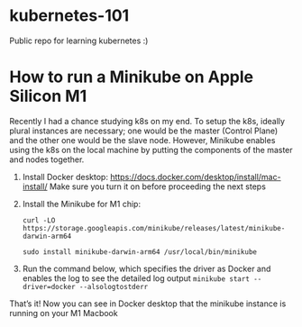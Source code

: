 # kubernetes-101
Public repo for learning kubernetes :) 

# How to run a Minikube on Apple Silicon M1
Recently I had a chance studying k8s on my end. To setup the k8s, ideally plural instances are necessary; one would be the master (Control Plane) and the other one would be the slave node. However, Minikube enables using the k8s on the local machine by putting the components of the master and nodes together.

1. Install Docker desktop: 
   https://docs.docker.com/desktop/install/mac-install/
   Make sure you turn it on before proceeding the next steps
   
2. Install the Minikube for M1 chip:
 
   ```curl -LO https://storage.googleapis.com/minikube/releases/latest/minikube-darwin-arm64```
   
   ```sudo install minikube-darwin-arm64 /usr/local/bin/minikube```
   
3. Run the command below, which specifies the driver as Docker and enables the log to see the detailed log output
   ```minikube start --driver=docker --alsologtostderr```
   
That’s it! Now you can see in Docker desktop that the minikube instance is running on your M1 Macbook
